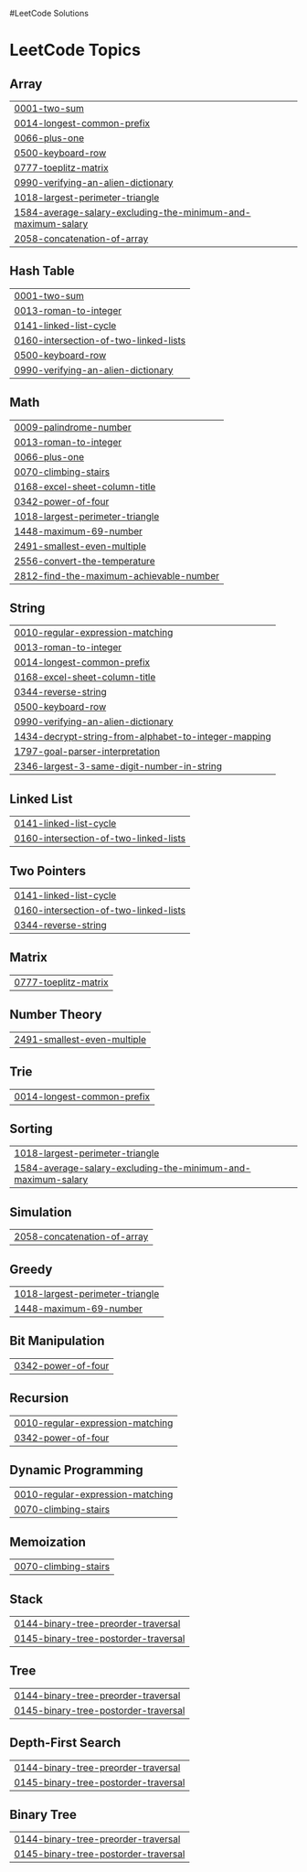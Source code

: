 #LeetCode Solutions

<!---LeetCode Topics Start-->
# LeetCode Topics
## Array
|  |
| ------- |
| [0001-two-sum](https://github.com/HawdiyaAbdella/LeetCode/tree/master/0001-two-sum) |
| [0014-longest-common-prefix](https://github.com/HawdiyaAbdella/LeetCode/tree/master/0014-longest-common-prefix) |
| [0066-plus-one](https://github.com/HawdiyaAbdella/LeetCode/tree/master/0066-plus-one) |
| [0500-keyboard-row](https://github.com/HawdiyaAbdella/LeetCode/tree/master/0500-keyboard-row) |
| [0777-toeplitz-matrix](https://github.com/HawdiyaAbdella/LeetCode/tree/master/0777-toeplitz-matrix) |
| [0990-verifying-an-alien-dictionary](https://github.com/HawdiyaAbdella/LeetCode/tree/master/0990-verifying-an-alien-dictionary) |
| [1018-largest-perimeter-triangle](https://github.com/HawdiyaAbdella/LeetCode/tree/master/1018-largest-perimeter-triangle) |
| [1584-average-salary-excluding-the-minimum-and-maximum-salary](https://github.com/HawdiyaAbdella/LeetCode/tree/master/1584-average-salary-excluding-the-minimum-and-maximum-salary) |
| [2058-concatenation-of-array](https://github.com/HawdiyaAbdella/LeetCode/tree/master/2058-concatenation-of-array) |
## Hash Table
|  |
| ------- |
| [0001-two-sum](https://github.com/HawdiyaAbdella/LeetCode/tree/master/0001-two-sum) |
| [0013-roman-to-integer](https://github.com/HawdiyaAbdella/LeetCode/tree/master/0013-roman-to-integer) |
| [0141-linked-list-cycle](https://github.com/HawdiyaAbdella/LeetCode/tree/master/0141-linked-list-cycle) |
| [0160-intersection-of-two-linked-lists](https://github.com/HawdiyaAbdella/LeetCode/tree/master/0160-intersection-of-two-linked-lists) |
| [0500-keyboard-row](https://github.com/HawdiyaAbdella/LeetCode/tree/master/0500-keyboard-row) |
| [0990-verifying-an-alien-dictionary](https://github.com/HawdiyaAbdella/LeetCode/tree/master/0990-verifying-an-alien-dictionary) |
## Math
|  |
| ------- |
| [0009-palindrome-number](https://github.com/HawdiyaAbdella/LeetCode/tree/master/0009-palindrome-number) |
| [0013-roman-to-integer](https://github.com/HawdiyaAbdella/LeetCode/tree/master/0013-roman-to-integer) |
| [0066-plus-one](https://github.com/HawdiyaAbdella/LeetCode/tree/master/0066-plus-one) |
| [0070-climbing-stairs](https://github.com/HawdiyaAbdella/LeetCode/tree/master/0070-climbing-stairs) |
| [0168-excel-sheet-column-title](https://github.com/HawdiyaAbdella/LeetCode/tree/master/0168-excel-sheet-column-title) |
| [0342-power-of-four](https://github.com/HawdiyaAbdella/LeetCode/tree/master/0342-power-of-four) |
| [1018-largest-perimeter-triangle](https://github.com/HawdiyaAbdella/LeetCode/tree/master/1018-largest-perimeter-triangle) |
| [1448-maximum-69-number](https://github.com/HawdiyaAbdella/LeetCode/tree/master/1448-maximum-69-number) |
| [2491-smallest-even-multiple](https://github.com/HawdiyaAbdella/LeetCode/tree/master/2491-smallest-even-multiple) |
| [2556-convert-the-temperature](https://github.com/HawdiyaAbdella/LeetCode/tree/master/2556-convert-the-temperature) |
| [2812-find-the-maximum-achievable-number](https://github.com/HawdiyaAbdella/LeetCode/tree/master/2812-find-the-maximum-achievable-number) |
## String
|  |
| ------- |
| [0010-regular-expression-matching](https://github.com/HawdiyaAbdella/LeetCode/tree/master/0010-regular-expression-matching) |
| [0013-roman-to-integer](https://github.com/HawdiyaAbdella/LeetCode/tree/master/0013-roman-to-integer) |
| [0014-longest-common-prefix](https://github.com/HawdiyaAbdella/LeetCode/tree/master/0014-longest-common-prefix) |
| [0168-excel-sheet-column-title](https://github.com/HawdiyaAbdella/LeetCode/tree/master/0168-excel-sheet-column-title) |
| [0344-reverse-string](https://github.com/HawdiyaAbdella/LeetCode/tree/master/0344-reverse-string) |
| [0500-keyboard-row](https://github.com/HawdiyaAbdella/LeetCode/tree/master/0500-keyboard-row) |
| [0990-verifying-an-alien-dictionary](https://github.com/HawdiyaAbdella/LeetCode/tree/master/0990-verifying-an-alien-dictionary) |
| [1434-decrypt-string-from-alphabet-to-integer-mapping](https://github.com/HawdiyaAbdella/LeetCode/tree/master/1434-decrypt-string-from-alphabet-to-integer-mapping) |
| [1797-goal-parser-interpretation](https://github.com/HawdiyaAbdella/LeetCode/tree/master/1797-goal-parser-interpretation) |
| [2346-largest-3-same-digit-number-in-string](https://github.com/HawdiyaAbdella/LeetCode/tree/master/2346-largest-3-same-digit-number-in-string) |
## Linked List
|  |
| ------- |
| [0141-linked-list-cycle](https://github.com/HawdiyaAbdella/LeetCode/tree/master/0141-linked-list-cycle) |
| [0160-intersection-of-two-linked-lists](https://github.com/HawdiyaAbdella/LeetCode/tree/master/0160-intersection-of-two-linked-lists) |
## Two Pointers
|  |
| ------- |
| [0141-linked-list-cycle](https://github.com/HawdiyaAbdella/LeetCode/tree/master/0141-linked-list-cycle) |
| [0160-intersection-of-two-linked-lists](https://github.com/HawdiyaAbdella/LeetCode/tree/master/0160-intersection-of-two-linked-lists) |
| [0344-reverse-string](https://github.com/HawdiyaAbdella/LeetCode/tree/master/0344-reverse-string) |
## Matrix
|  |
| ------- |
| [0777-toeplitz-matrix](https://github.com/HawdiyaAbdella/LeetCode/tree/master/0777-toeplitz-matrix) |
## Number Theory
|  |
| ------- |
| [2491-smallest-even-multiple](https://github.com/HawdiyaAbdella/LeetCode/tree/master/2491-smallest-even-multiple) |
## Trie
|  |
| ------- |
| [0014-longest-common-prefix](https://github.com/HawdiyaAbdella/LeetCode/tree/master/0014-longest-common-prefix) |
## Sorting
|  |
| ------- |
| [1018-largest-perimeter-triangle](https://github.com/HawdiyaAbdella/LeetCode/tree/master/1018-largest-perimeter-triangle) |
| [1584-average-salary-excluding-the-minimum-and-maximum-salary](https://github.com/HawdiyaAbdella/LeetCode/tree/master/1584-average-salary-excluding-the-minimum-and-maximum-salary) |
## Simulation
|  |
| ------- |
| [2058-concatenation-of-array](https://github.com/HawdiyaAbdella/LeetCode/tree/master/2058-concatenation-of-array) |
## Greedy
|  |
| ------- |
| [1018-largest-perimeter-triangle](https://github.com/HawdiyaAbdella/LeetCode/tree/master/1018-largest-perimeter-triangle) |
| [1448-maximum-69-number](https://github.com/HawdiyaAbdella/LeetCode/tree/master/1448-maximum-69-number) |
## Bit Manipulation
|  |
| ------- |
| [0342-power-of-four](https://github.com/HawdiyaAbdella/LeetCode/tree/master/0342-power-of-four) |
## Recursion
|  |
| ------- |
| [0010-regular-expression-matching](https://github.com/HawdiyaAbdella/LeetCode/tree/master/0010-regular-expression-matching) |
| [0342-power-of-four](https://github.com/HawdiyaAbdella/LeetCode/tree/master/0342-power-of-four) |
## Dynamic Programming
|  |
| ------- |
| [0010-regular-expression-matching](https://github.com/HawdiyaAbdella/LeetCode/tree/master/0010-regular-expression-matching) |
| [0070-climbing-stairs](https://github.com/HawdiyaAbdella/LeetCode/tree/master/0070-climbing-stairs) |
## Memoization
|  |
| ------- |
| [0070-climbing-stairs](https://github.com/HawdiyaAbdella/LeetCode/tree/master/0070-climbing-stairs) |
## Stack
|  |
| ------- |
| [0144-binary-tree-preorder-traversal](https://github.com/HawdiyaAbdella/LeetCode/tree/master/0144-binary-tree-preorder-traversal) |
| [0145-binary-tree-postorder-traversal](https://github.com/HawdiyaAbdella/LeetCode/tree/master/0145-binary-tree-postorder-traversal) |
## Tree
|  |
| ------- |
| [0144-binary-tree-preorder-traversal](https://github.com/HawdiyaAbdella/LeetCode/tree/master/0144-binary-tree-preorder-traversal) |
| [0145-binary-tree-postorder-traversal](https://github.com/HawdiyaAbdella/LeetCode/tree/master/0145-binary-tree-postorder-traversal) |
## Depth-First Search
|  |
| ------- |
| [0144-binary-tree-preorder-traversal](https://github.com/HawdiyaAbdella/LeetCode/tree/master/0144-binary-tree-preorder-traversal) |
| [0145-binary-tree-postorder-traversal](https://github.com/HawdiyaAbdella/LeetCode/tree/master/0145-binary-tree-postorder-traversal) |
## Binary Tree
|  |
| ------- |
| [0144-binary-tree-preorder-traversal](https://github.com/HawdiyaAbdella/LeetCode/tree/master/0144-binary-tree-preorder-traversal) |
| [0145-binary-tree-postorder-traversal](https://github.com/HawdiyaAbdella/LeetCode/tree/master/0145-binary-tree-postorder-traversal) |
<!---LeetCode Topics End-->